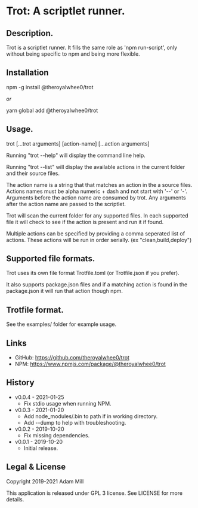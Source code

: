 # Trot: A scriptlet runner.

## Description.
Trot is a scriptlet runner. It fills the same role as 'npm run-script', only without being specific to npm and being more flexible.


## Installation
npm -g install @theroyalwhee0/trot

*or*

yarn global add @theroyalwhee0/trot


## Usage.
trot [...trot arguments] [action-name] [...action arguments]

Running "trot --help" will display the command line help.

Running "trot --list" will display the available actions in the current folder and their source files.

The action name is a string that that matches an action in the a source files. Actions names must be alpha numeric + dash and not start with '--' or '-'. Arguments before the action name are consumed by trot.
Any arguments after the action name are passed to the scriptlet.

Trot will scan the current folder for any supported files. In each supported file it will check to see if the action is present and run it if found.

Multiple actions can be specified by providing a comma seperated list of actions. These actions will be run in order serially. (ex "clean,build,deploy")


## Supported file formats.
Trot uses its own file format Trotfile.toml (or Trotfile.json if you prefer).

It also supports package.json files and if a matching action is found in the package.json it will run that action though npm.


## Trotfile format.
See the examples/ folder for example usage.


## Links
- GitHub: https://github.com/theroyalwhee0/trot
- NPM: https://www.npmjs.com/package/@theroyalwhee0/trot


## History
- v0.0.4 - 2021-01-25
  - Fix stdio usage when running NPM.
- v0.0.3 - 2021-01-20
  - Add node_modules/.bin to path if in working directory.
  - Add --dump to help with troubleshooting.
- v0.0.2 - 2019-10-20
  - Fix missing dependencies.
- v0.0.1 - 2019-10-20
  - Initial release.


## Legal & License
Copyright 2019-2021 Adam Mill

This application is released under GPL 3 license.
See LICENSE for more details.
